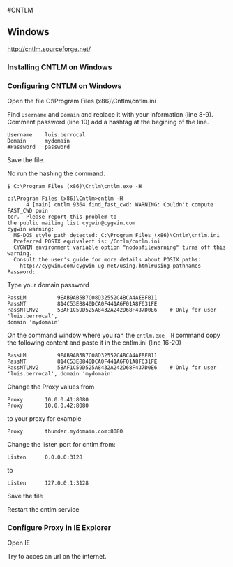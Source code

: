 #CNTLM


## Windows

http://cntlm.sourceforge.net/

### Installing CNTLM on Windows

### Configuring CNTLM on Windows

Open the file C:\Program Files (x86)\Cntlm\cntlm.ini

Find `Username` and `Domain` and replace it with your information (line 8-9). Comment password (line 10) add a hashtag at the begining of the line.

```
Username	luis.berrocal
Domain		mydomain
#Password	password
```

Save the file.

No run the hashing the command.


```
$ C:\Program Files (x86)\Cntlm\cntlm.exe -H
```


```
c:\Program Files (x86)\Cntlm>cntlm -H
      4 [main] cntlm 9364 find_fast_cwd: WARNING: Couldn't compute FAST_CWD poin
ter.  Please report this problem to
the public mailing list cygwin@cygwin.com
cygwin warning:
  MS-DOS style path detected: C:\Program Files (x86)\Cntlm\cntlm.ini
  Preferred POSIX equivalent is: /Cntlm/cntlm.ini
  CYGWIN environment variable option "nodosfilewarning" turns off this warning.
  Consult the user's guide for more details about POSIX paths:
    http://cygwin.com/cygwin-ug-net/using.html#using-pathnames
Password:
```
Type your domain password

```
PassLM          9EAB9AB5B7C08D32552C4BCA4AEBFB11
PassNT          814C53E8840DCA0F441A6F01A8F631FE
PassNTLMv2      5BAF1C59D525A8432A242D68F437D0E6    # Only for user 'luis.berrocal',
domain 'mydomain'

```



On the command window where you ran the `cntlm.exe -H` command copy the following content and paste it in the cntlm.ini (line 16-20)

```
PassLM          9EAB9AB5B7C08D32552C4BCA4AEBFB11
PassNT          814C53E8840DCA0F441A6F01A8F631FE
PassNTLMv2      5BAF1C59D525A8432A242D68F437D0E6    # Only for user 'luis.berrocal', domain 'mydomain'

```

Change the Proxy values from

```
Proxy		10.0.0.41:8080
Proxy		10.0.0.42:8080 
```

to your proxy for example

```
Proxy		thunder.mydomain.com:8080 
```

Change the listen port for cntlm from:

```
Listen		0.0.0.0:3128
```

to

```
Listen		127.0.0.1:3128
```

Save the file

Restart the cntlm service

### Configure Proxy in IE Explorer

Open IE



Try to acces an url on the internet.

